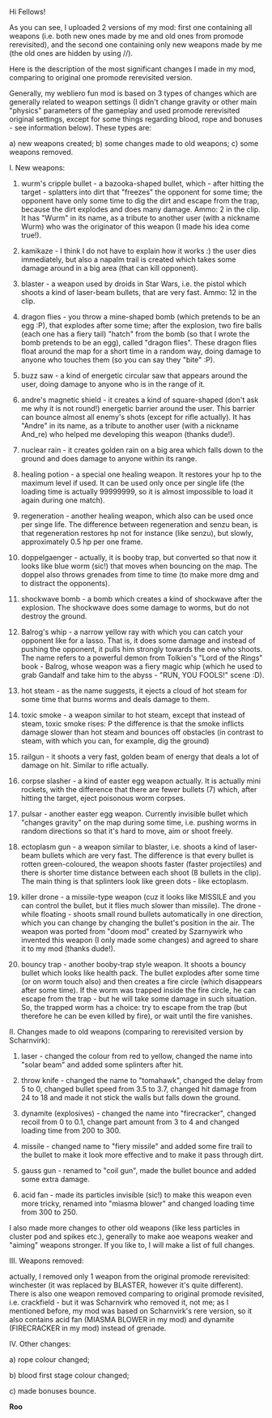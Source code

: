 Hi Fellows!

As you can see, I uploaded 2 versions of my mod: first one containing all weapons (i.e. both new ones made by me and old ones from promode rerevisited), and the second one containing only new weapons made by me (the old ones are hidden by using //). 

Here is the description of the most significant changes I made in my mod, comparing to original one promode rerevisited version.

Generally, my webliero fun mod is based on 3 types of changes which are generally related to weapon settings (I didn't change gravity or other main "physics" parameters of the gameplay and used promode rerevisited original settings, except for some things regarding blood, rope and bonuses - see information below). These types are:

a) new weapons created;
b) some changes made to old weapons;
c) some weapons removed.

I. New weapons:

1) wurm's cripple bullet - a bazooka-shaped bullet, which - after hitting the target - splatters into dirt that "freezes" the opponent for some time; the opponent have only some time to dig the dirt and escape from the trap, because the dirt explodes and does many damage. Ammo: 2 in the clip. It has "Wurm" in its name, as a tribute to another user (with a nickname Wurm) who was the originator of this weapon (I made his idea come true!).

2) kamikaze - I think I do not have to explain how it works :) the user dies immediately, but also a napalm trail is created which takes some damage around in a big area (that can kill opponent).

3) blaster - a weapon used by droids in Star Wars, i.e. the pistol which shoots a kind of laser-beam bullets, that are very fast. Ammo: 12 in the clip.

4) dragon flies - you throw a mine-shaped bomb (which pretends to be an egg :P), that explodes after some time; after the explosion, two fire balls (each one has a fiery tail) "hatch" from the bomb (so that I wrote the bomb pretends to be an egg), called "dragon flies". These dragon flies float around the map for a short time in a random way, doing damage to anyone who touches them (so you can say they "bite" :P).

5) buzz saw - a kind of energetic circular saw that appears around the user, doing damage to anyone who is in the range of it.

6) andre's magnetic shield - it creates a kind of square-shaped (don't ask me why it is not round!) energetic barrier around the user. This barrier can bounce almost all enemy's shots (except for rifle actually). It has "Andre" in its name, as a tribute to another user (with a nickname And_re) who helped me developing this weapon (thanks dude!).

7) nuclear rain - it creates golden rain on a big area which falls down to the ground and does damage to anyone within its range.

8) healing potion - a special one healing weapon. It restores your hp to the maximum level if used. It can be used only once per single life (the loading time is actually 99999999, so it is almost impossible to load it again during one match).

9) regeneration - another healing weapon, which also can be used once per singe life. The difference between regeneration and senzu bean, is that regeneration restores hp not for instance (like senzu), but slowly, approximately 0.5 hp per one frame.

10) doppelgaenger - actually, it is booby trap, but converted so that now it looks like blue worm (sic!) that moves when bouncing on the map. The doppel also throws grenades from time to time (to make more dmg and to distract the opponents).

11) shockwave bomb - a bomb which creates a kind of shockwave after the explosion. The shockwave does some damage to worms, but do not destroy the ground.

12) Balrog's whip - a narrow yellow ray with which you can catch your opponent like for a lasso. That is, it does some damage and instead of pushing the opponent, it pulls him strongly towards the one who shoots. The name refers to a powerful demon from Tolkien's "Lord of the Rings" book - Balrog, whose weapon was a fiery magic whip (which he used to grab Gandalf and take him to the abyss - "RUN, YOU FOOLS!" scene :D).

13) hot steam - as the name suggests, it ejects a cloud of hot steam for some time that burns worms and deals damage to them.

14) toxic smoke - a weapon similar to hot steam, except that instead of steam, toxic smoke rises: P the difference is that the smoke inflicts damage slower than hot steam and bounces off obstacles (in contrast to steam, with which you can, for example, dig the ground)

15) railgun - it shoots a very fast, golden beam of energy that deals a lot of damage on hit. Similar to rifle actually.

16) corpse slasher - a kind of easter egg weapon actually. It is actually mini rockets, with the difference that there are fewer bullets (7) which, after hitting the target, eject poisonous worm corpses.

17) pulsar - another easter egg weapon. Currently invisible bullet which "changes gravity" on the map during some time, i.e. pushing worms in random directions so that it's hard to move, aim or shoot freely.

18) ectoplasm gun - a weapon similar to blaster, i.e. shoots a kind of laser-beam bullets which are very fast. The difference is that every bullet is rotten green-coloured, the weapon shoots faster (faster projectiles) and there is shorter time distance between each shoot (8 bullets in the clip). The main thing is that splinters look like green dots - like ectoplasm.

19) killer drone - a missile-type weapon (cuz it looks like MISSILE and you can control the bullet, but it flies much slower than missile). The drone - while floating - shoots small round bullets automatically in one direction, which you can change by changing the bullet's position in the air. The weapon was ported from "doom mod" created by Szarnywirk who invented this weapon (I only made some changes) and agreed to share it to my mod (thanks dude!).

20) bouncy trap - another booby-trap style weapon. It shoots a bouncy bullet which looks like health pack. The bullet explodes after some time (or on worm touch also) and then creates a fire circle (which disappears after some time). If the worm was trapped inside the fire circle, he can escape from the trap - but he will take some damage in such situation. So, the trapped worm has a choice: try to escape from the trap (but therefore he can be even killed by fire), or wait until the fire vanishes.

II. Changes made to old weapons (comparing to rerevisited version by Scharnvirk):

1) laser - changed the colour from red to yellow, changed the name into "solar beam" and added some splinters after hit.

2) throw knife - changed the name to "tomahawk", changed the delay from 5 to 0, changed bullet speed from 3.5 to 3.7, changed hit damage from 24 to 18 and made it not stick the walls but falls down the ground.

3) dynamite (explosives) - changed the name into "firecracker", changed recoil from 0 to 0.1, change part amount from 3 to 4 and changed loading time from 200 to 300.

4) missile - changed name to "fiery missile" and added some fire trail to the bullet to make it look more effective and to make it pass through dirt.

5) gauss gun - renamed to "coil gun",  made the bullet bounce and added some extra damage.

6) acid fan - made its particles invisible (sic!) to make this weapon even more tricky, renamed into "miasma blower" and changed loading time from 300 to 250.

I also made more changes to other old weapons (like less particles in cluster pod and spikes etc.), generally to make aoe weapons weaker and "aiming" weapons stronger. If you like to, I will make a list of full changes.

III. Weapons removed:

actually, I removed only 1 weapon from the original promode rerevisited: winchester (it was replaced by BLASTER, however it's quite different). There is also one weapon removed comparing to original promode revisited, i.e. crackfield - but it was Scharnvirk who removed it, not me; as I mentioned before, my mod was based on Scharnvirk's rere version, so it also contains acid fan (MIASMA BLOWER in my mod) and dynamite (FIRECRACKER in my mod) instead of grenade.

IV. Other changes:

a) rope colour changed;

b) blood first stage colour changed;

c) made bonuses bounce.

**Roo**
